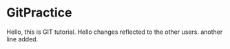 # GitPractice
Hello, this is GIT tutorial.
Hello changes reflected to the other users.
another line added.
